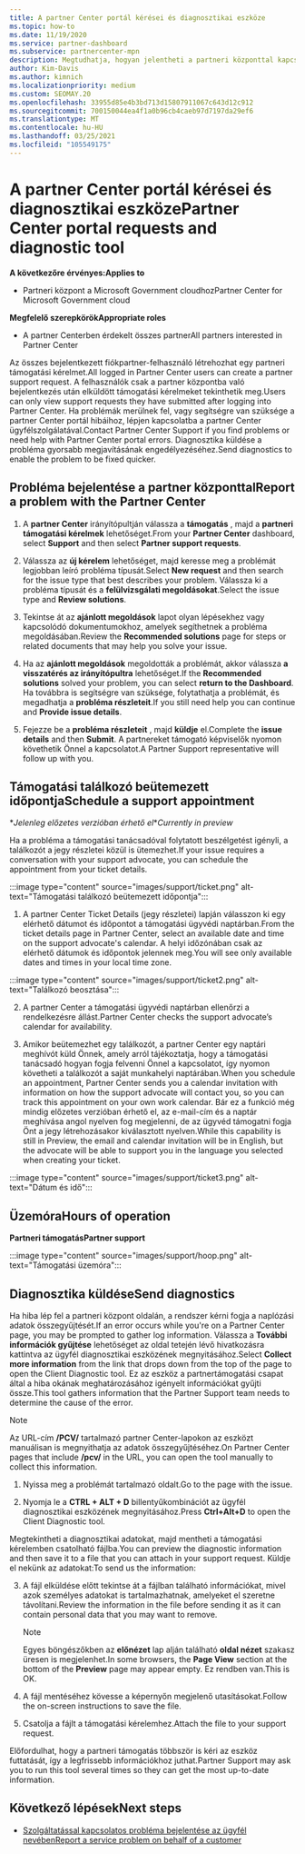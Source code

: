 ```yaml
---
title: A partner Center portál kérései és diagnosztikai eszköze
ms.topic: how-to
ms.date: 11/19/2020
ms.service: partner-dashboard
ms.subservice: partnercenter-mpn
description: Megtudhatja, hogyan jelentheti a partneri központtal kapcsolatos problémákat, és hogyan gyűjthet diagnosztikai adatokat a partner-támogatási csapat számára.
author: Kim-Davis
ms.author: kimnich
ms.localizationpriority: medium
ms.custom: SEOMAY.20
ms.openlocfilehash: 33955d85e4b3bd713d15807911067c643d12c912
ms.sourcegitcommit: 700150044ea4f1a0b96cb4caeb97d7197da29ef6
ms.translationtype: MT
ms.contentlocale: hu-HU
ms.lasthandoff: 03/25/2021
ms.locfileid: "105549175"
---
```

# <a name="partner-center-portal-requests-and-diagnostic-tool"></a><span data-ttu-id="65176-103">A partner Center portál kérései és diagnosztikai eszköze</span><span class="sxs-lookup"><span data-stu-id="65176-103">Partner Center portal requests and diagnostic tool</span></span>

<span data-ttu-id="65176-104">**A következőre érvényes:**</span><span class="sxs-lookup"><span data-stu-id="65176-104">**Applies to**</span></span>

- <span data-ttu-id="65176-105">Partneri központ a Microsoft Government cloudhoz</span><span class="sxs-lookup"><span data-stu-id="65176-105">Partner Center for Microsoft Government cloud</span></span>

<span data-ttu-id="65176-106">**Megfelelő szerepkörök**</span><span class="sxs-lookup"><span data-stu-id="65176-106">**Appropriate roles**</span></span>

- <span data-ttu-id="65176-107">A partner Centerben érdekelt összes partner</span><span class="sxs-lookup"><span data-stu-id="65176-107">All partners interested in Partner Center</span></span>

<span data-ttu-id="65176-108">Az összes bejelentkezett fiókpartner-felhasználó létrehozhat egy partneri támogatási kérelmet.</span><span class="sxs-lookup"><span data-stu-id="65176-108">All logged in Partner Center users can create a partner support request.</span></span> <span data-ttu-id="65176-109">A felhasználók csak a partner központba való bejelentkezés után elküldött támogatási kérelmeket tekinthetik meg.</span><span class="sxs-lookup"><span data-stu-id="65176-109">Users can only view support requests they have submitted after logging into Partner Center.</span></span>
<span data-ttu-id="65176-110">Ha problémák merülnek fel, vagy segítségre van szüksége a partner Center portál hibáihoz, lépjen kapcsolatba a partner Center ügyfélszolgálatával.</span><span class="sxs-lookup"><span data-stu-id="65176-110">Contact Partner Center Support if you find problems or need help with Partner Center portal errors.</span></span> <span data-ttu-id="65176-111">Diagnosztika küldése a probléma gyorsabb megjavításának engedélyezéséhez.</span><span class="sxs-lookup"><span data-stu-id="65176-111">Send diagnostics to enable the problem to be fixed quicker.</span></span>

## <a name="report-a-problem-with-the-partner-center"></a><span data-ttu-id="65176-112">Probléma bejelentése a partner központtal</span><span class="sxs-lookup"><span data-stu-id="65176-112">Report a problem with the Partner Center</span></span>

1. <span data-ttu-id="65176-113">A **partner Center** irányítópultján válassza a **támogatás** , majd a **partneri támogatási kérelmek** lehetőséget.</span><span class="sxs-lookup"><span data-stu-id="65176-113">From your **Partner Center** dashboard, select **Support** and then select **Partner support requests**.</span></span>

2. <span data-ttu-id="65176-114">Válassza az **új kérelem** lehetőséget, majd keresse meg a problémát legjobban leíró probléma típusát.</span><span class="sxs-lookup"><span data-stu-id="65176-114">Select **New request** and then search for the issue type that best describes your problem.</span></span> <span data-ttu-id="65176-115">Válassza ki a probléma típusát és a **felülvizsgálati megoldásokat**.</span><span class="sxs-lookup"><span data-stu-id="65176-115">Select the issue type and **Review solutions**.</span></span>

3. <span data-ttu-id="65176-116">Tekintse át az **ajánlott megoldások** lapot olyan lépésekhez vagy kapcsolódó dokumentumokhoz, amelyek segíthetnek a probléma megoldásában.</span><span class="sxs-lookup"><span data-stu-id="65176-116">Review the **Recommended solutions** page for steps or related documents that may help you solve your issue.</span></span>

4. <span data-ttu-id="65176-117">Ha az **ajánlott megoldások** megoldották a problémát, akkor válassza **a visszatérés az irányítópultra** lehetőséget.</span><span class="sxs-lookup"><span data-stu-id="65176-117">If the **Recommended solutions** solved your problem, you can select **return to the Dashboard**.</span></span> <span data-ttu-id="65176-118">Ha továbbra is segítségre van szüksége, folytathatja a problémát, és megadhatja a **probléma részleteit**.</span><span class="sxs-lookup"><span data-stu-id="65176-118">If you still need help you can continue and **Provide issue details**.</span></span>

5. <span data-ttu-id="65176-119">Fejezze be a **probléma részleteit** , majd **küldje** el.</span><span class="sxs-lookup"><span data-stu-id="65176-119">Complete the **issue details** and then **Submit**.</span></span> <span data-ttu-id="65176-120">A partnereket támogató képviselők nyomon követhetik Önnel a kapcsolatot.</span><span class="sxs-lookup"><span data-stu-id="65176-120">A Partner Support representative will follow up with you.</span></span>

## <a name="schedule-a-support-appointment"></a><span data-ttu-id="65176-121">Támogatási találkozó beütemezett időpontja</span><span class="sxs-lookup"><span data-stu-id="65176-121">Schedule a support appointment</span></span> 

<span data-ttu-id="65176-122">\**Jelenleg előzetes verzióban érhető el*</span><span class="sxs-lookup"><span data-stu-id="65176-122">\**Currently in preview*</span></span>

<span data-ttu-id="65176-123">Ha a probléma a támogatási tanácsadóval folytatott beszélgetést igényli, a találkozót a jegy részletei közül is ütemezhet.</span><span class="sxs-lookup"><span data-stu-id="65176-123">If your issue requires a conversation with your support advocate, you can schedule the appointment from your ticket details.</span></span>

:::image type="content" source="images/support/ticket.png" alt-text="Támogatási találkozó beütemezett időpontja":::

1.  <span data-ttu-id="65176-125">A partner Center Ticket Details (jegy részletei) lapján válasszon ki egy elérhető dátumot és időpontot a támogatási ügyvédi naptárban.</span><span class="sxs-lookup"><span data-stu-id="65176-125">From the ticket details page in Partner Center, select an available date and time on the support advocate's calendar.</span></span> <span data-ttu-id="65176-126">A helyi időzónában csak az elérhető dátumok és időpontok jelennek meg.</span><span class="sxs-lookup"><span data-stu-id="65176-126">You will see only available dates and times in your local time zone.</span></span>

:::image type="content" source="images/support/ticket2.png" alt-text="Találkozó beosztása":::

2. <span data-ttu-id="65176-128">A partner Center a támogatási ügyvédi naptárban ellenőrzi a rendelkezésre állást.</span><span class="sxs-lookup"><span data-stu-id="65176-128">Partner Center checks the support advocate’s  calendar for availability.</span></span>

1. <span data-ttu-id="65176-129">Amikor beütemezhet egy találkozót, a partner Center egy naptári meghívót küld Önnek, amely arról tájékoztatja, hogy a támogatási tanácsadó hogyan fogja felvenni Önnel a kapcsolatot, így nyomon követheti a találkozót a saját munkahelyi naptárában.</span><span class="sxs-lookup"><span data-stu-id="65176-129">When you schedule an appointment, Partner Center sends you a calendar invitation with information on how the support advocate will contact you, so you can track this appointment on your own work calendar.</span></span>  <span data-ttu-id="65176-130">Bár ez a funkció még mindig előzetes verzióban érhető el, az e-mail-cím és a naptár meghívása angol nyelven fog megjelenni, de az ügyvéd támogatni fogja Önt a jegy létrehozásakor kiválasztott nyelven.</span><span class="sxs-lookup"><span data-stu-id="65176-130">While this capability is still in Preview, the email and calendar invitation will be in English, but the advocate will be able to support you in the language you selected when creating your ticket.</span></span>

:::image type="content" source="images/support/ticket3.png" alt-text="Dátum és idő":::

## <a name="hours-of-operation"></a><span data-ttu-id="65176-132">Üzemóra</span><span class="sxs-lookup"><span data-stu-id="65176-132">Hours of operation</span></span>

<span data-ttu-id="65176-133">**Partneri támogatás**</span><span class="sxs-lookup"><span data-stu-id="65176-133">**Partner support**</span></span>

:::image type="content" source="images/support/hoop.png" alt-text="Támogatási üzemóra":::

## <a name="send-diagnostics"></a><span data-ttu-id="65176-135">Diagnosztika küldése</span><span class="sxs-lookup"><span data-stu-id="65176-135">Send diagnostics</span></span>

<span data-ttu-id="65176-136">Ha hiba lép fel a partneri központ oldalán, a rendszer kérni fogja a naplózási adatok összegyűjtését.</span><span class="sxs-lookup"><span data-stu-id="65176-136">If an error occurs while you're on a Partner Center page, you may be prompted to gather log information.</span></span> <span data-ttu-id="65176-137">Válassza a **További információk gyűjtése** lehetőséget az oldal tetején lévő hivatkozásra kattintva az ügyfél diagnosztikai eszközének megnyitásához.</span><span class="sxs-lookup"><span data-stu-id="65176-137">Select **Collect more information** from the link that drops down from the top of the page to open the Client Diagnostic tool.</span></span> <span data-ttu-id="65176-138">Ez az eszköz a partnertámogatási csapat által a hiba okának meghatározásához igényelt információkat gyűjti össze.</span><span class="sxs-lookup"><span data-stu-id="65176-138">This tool gathers information that the Partner Support team needs to determine the cause of the error.</span></span> 

>[!NOTE]
><span data-ttu-id="65176-139">Az URL-cím **/PCV/** tartalmazó partner Center-lapokon az eszközt manuálisan is megnyithatja az adatok összegyűjtéséhez.</span><span class="sxs-lookup"><span data-stu-id="65176-139">On Partner Center pages that include **/pcv/** in the URL, you can open the tool manually to collect this information.</span></span>

1. <span data-ttu-id="65176-140">Nyissa meg a problémát tartalmazó oldalt.</span><span class="sxs-lookup"><span data-stu-id="65176-140">Go to the page with the issue.</span></span>

2. <span data-ttu-id="65176-141">Nyomja le a **CTRL + ALT + D** billentyűkombinációt az ügyfél diagnosztikai eszközének megnyitásához.</span><span class="sxs-lookup"><span data-stu-id="65176-141">Press **Ctrl+Alt+D** to open the Client Diagnostic tool.</span></span>

<span data-ttu-id="65176-142">Megtekintheti a diagnosztikai adatokat, majd mentheti a támogatási kérelemben csatolható fájlba.</span><span class="sxs-lookup"><span data-stu-id="65176-142">You can preview the diagnostic information and then save it to a file that you can attach in your support request.</span></span> <span data-ttu-id="65176-143">Küldje el nekünk az adatokat:</span><span class="sxs-lookup"><span data-stu-id="65176-143">To send us the information:</span></span>

3. <span data-ttu-id="65176-144">A fájl elküldése előtt tekintse át a fájlban található információkat, mivel azok személyes adatokat is tartalmazhatnak, amelyeket el szeretne távolítani.</span><span class="sxs-lookup"><span data-stu-id="65176-144">Review the information in the file before sending it as it can contain personal data that you may want to remove.</span></span>

    >[!NOTE]
    ><span data-ttu-id="65176-145">Egyes böngészőkben az **előnézet** lap alján található **oldal nézet** szakasz üresen is megjelenhet.</span><span class="sxs-lookup"><span data-stu-id="65176-145">In some browsers, the **Page View** section at the bottom of the **Preview** page may appear empty.</span></span> <span data-ttu-id="65176-146">Ez rendben van.</span><span class="sxs-lookup"><span data-stu-id="65176-146">This is OK.</span></span>

4. <span data-ttu-id="65176-147">A fájl mentéséhez kövesse a képernyőn megjelenő utasításokat.</span><span class="sxs-lookup"><span data-stu-id="65176-147">Follow the on-screen instructions to save the file.</span></span>

5. <span data-ttu-id="65176-148">Csatolja a fájlt a támogatási kérelemhez.</span><span class="sxs-lookup"><span data-stu-id="65176-148">Attach the file to your support request.</span></span>

<span data-ttu-id="65176-149">Előfordulhat, hogy a partneri támogatás többször is kéri az eszköz futtatását, így a legfrissebb információkhoz juthat.</span><span class="sxs-lookup"><span data-stu-id="65176-149">Partner Support may ask you to run this tool several times so they can get the most up-to-date information.</span></span>

## <a name="next-steps"></a><span data-ttu-id="65176-150">Következő lépések</span><span class="sxs-lookup"><span data-stu-id="65176-150">Next steps</span></span>

- [<span data-ttu-id="65176-151">Szolgáltatással kapcsolatos probléma bejelentése az ügyfél nevében</span><span class="sxs-lookup"><span data-stu-id="65176-151">Report a service problem on behalf of a customer</span></span>](report-problems-on-behalf-of-a-customer.md)
